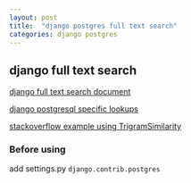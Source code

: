 ```yaml
---
layout: post
title:  "django postgres full text search"
categories: django postgres
---
```


## django full text search
[django full text search document](https://docs.djangoproject.com/en/1.10/ref/contrib/postgres/search/#trigramsimilarity)

[django postgresql specific lookups](https://docs.djangoproject.com/en/1.10/ref/contrib/postgres/lookups/#std:fieldlookup-trigram_similar)

[stackoverflow example using TrigramSimilarity](https://stackoverflow.com/questions/37859961/combine-trigram-with-ranked-searching-in-django-1-10)


### Before using
add settings.py `django.contrib.postgres`
